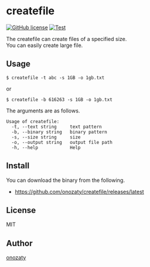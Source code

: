 # createfile

[![GitHub license](https://img.shields.io/github/license/onozaty/createfile)](https://github.com/onozaty/createfile/blob/main/LICENSE)
[![Test](https://github.com/onozaty/createfile/actions/workflows/test.yaml/badge.svg)](https://github.com/onozaty/createfile/actions/workflows/test.yaml)

The createfile can create files of a specified size.  
You can easily create large file.

## Usage

```
$ createfile -t abc -s 1GB -o 1gb.txt
```

or 

```
$ createfile -b 616263 -s 1GB -o 1gb.txt
```

The arguments are as follows.

```
Usage of createfile:
  -t, --text string     text pattern      
  -b, --binary string   binary pattern    
  -s, --size string     size
  -o, --output string   output file path  
  -h, --help            Help
```

## Install

You can download the binary from the following.

* https://github.com/onozaty/createfile/releases/latest

## License

MIT

## Author

[onozaty](https://github.com/onozaty)

